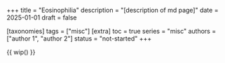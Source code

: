 +++
title = "Eosinophilia"
description = "[description of md page]"
date = 2025-01-01
draft = false

[taxonomies]
tags = ["misc"]
[extra]
toc = true
series = "misc"
authors = ["author 1", "author 2"]
status = "not-started"
+++

{{ wip() }}

</br>
</br>

<div class="blur-container">

</div>
